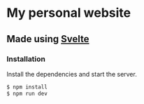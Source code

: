 # My personal website
## Made using [Svelte](https://svelte.dev/)

### Installation
Install the dependencies and start the server.

```sh
$ npm install
$ npm run dev
```
